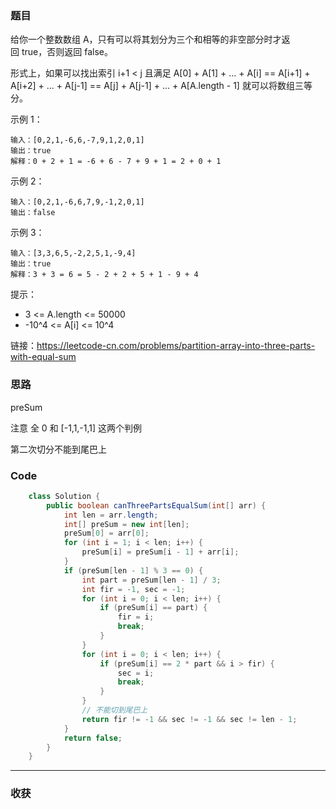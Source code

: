 ### 题目

给你一个整数数组 A，只有可以将其划分为三个和相等的非空部分时才返回 true，否则返回 false。

形式上，如果可以找出索引 i+1 < j 且满足 A[0] + A[1] + ... + A[i] == A[i+1] + A[i+2] + ... + A[j-1] == A[j] + A[j-1] + ... + A[A.length - 1] 就可以将数组三等分。

示例 1：
```
输入：[0,2,1,-6,6,-7,9,1,2,0,1]
输出：true
解释：0 + 2 + 1 = -6 + 6 - 7 + 9 + 1 = 2 + 0 + 1
```
示例 2：
```
输入：[0,2,1,-6,6,7,9,-1,2,0,1]
输出：false
```
示例 3：
```
输入：[3,3,6,5,-2,2,5,1,-9,4]
输出：true
解释：3 + 3 = 6 = 5 - 2 + 2 + 5 + 1 - 9 + 4
```

提示：

- 3 <= A.length <= 50000
- -10^4 <= A[i] <= 10^4

链接：https://leetcode-cn.com/problems/partition-array-into-three-parts-with-equal-sum

### 思路

preSum 

注意 全 0 和 [-1,1,-1,1] 这两个判例

第二次切分不能到尾巴上

### Code
```java
    class Solution {
        public boolean canThreePartsEqualSum(int[] arr) {
            int len = arr.length;
            int[] preSum = new int[len];
            preSum[0] = arr[0];
            for (int i = 1; i < len; i++) {
                preSum[i] = preSum[i - 1] + arr[i];
            }
            if (preSum[len - 1] % 3 == 0) {
                int part = preSum[len - 1] / 3;
                int fir = -1, sec = -1;
                for (int i = 0; i < len; i++) {
                    if (preSum[i] == part) {
                        fir = i;
                        break;
                    }
                }
                for (int i = 0; i < len; i++) {
                    if (preSum[i] == 2 * part && i > fir) {
                        sec = i;
                        break;
                    }
                }
                // 不能切到尾巴上
                return fir != -1 && sec != -1 && sec != len - 1;
            }
            return false;
        }
    }
```
*** 
### 收获
